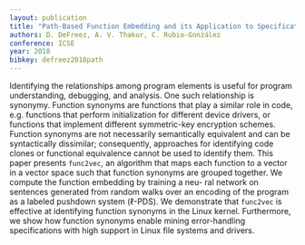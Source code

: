```yaml
---
layout: publication
title: "Path-Based Function Embedding and its Application to Specification Mining"
authors: D. DeFreez, A. V. Thakur, C. Rubio-González
conference: ICSE
year: 2018
bibkey: defreez2018path
---
```

Identifying the relationships among program elements is useful
for program understanding, debugging, and analysis. One such
relationship is synonymy. Function synonyms are functions that
play a similar role in code, e.g. functions that perform initialization
for different device drivers, or functions that implement different
symmetric-key encryption schemes. Function synonyms are not
necessarily semantically equivalent and can be syntactically dissimilar; consequently, approaches for identifying code clones or
functional equivalence cannot be used to identify them. This paper presents `func2vec`, an algorithm that maps each function to a vector in a vector space such that function synonyms are grouped
together. We compute the function embedding by training a neu-
ral network on sentences generated from random walks over an
encoding of the program as a labeled pushdown system (ℓ-PDS).
We demonstrate that `func2vec`
is effective at identifying function
synonyms in the Linux kernel. Furthermore, we show how function
synonyms enable mining error-handling specifications with high
support in Linux file systems and drivers.
